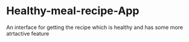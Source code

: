 # Healthy-meal-recipe-App
An interface for getting the recipe which is healthy and has some more atrtactive feature
